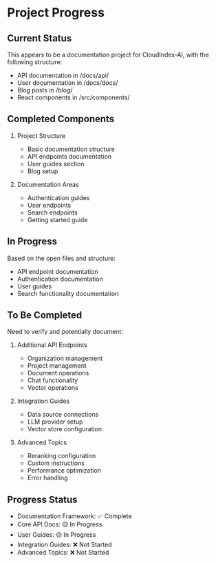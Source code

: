 # Project Progress

## Current Status
This appears to be a documentation project for CloudIndex-AI, with the following structure:
- API documentation in /docs/api/
- User documentation in /docs/docs/
- Blog posts in /blog/
- React components in /src/components/

## Completed Components
1. Project Structure
   - Basic documentation structure
   - API endpoints documentation
   - User guides section
   - Blog setup

2. Documentation Areas
   - Authentication guides
   - User endpoints
   - Search endpoints
   - Getting started guide

## In Progress
Based on the open files and structure:
- API endpoint documentation
- Authentication documentation
- User guides
- Search functionality documentation

## To Be Completed
Need to verify and potentially document:
1. Additional API Endpoints
   - Organization management
   - Project management
   - Document operations
   - Chat functionality
   - Vector operations

2. Integration Guides
   - Data source connections
   - LLM provider setup
   - Vector store configuration

3. Advanced Topics
   - Reranking configuration
   - Custom instructions
   - Performance optimization
   - Error handling

## Progress Status
- Documentation Framework: ✅ Complete
- Core API Docs: 🟡 In Progress
- User Guides: 🟡 In Progress
- Integration Guides: ❌ Not Started
- Advanced Topics: ❌ Not Started
